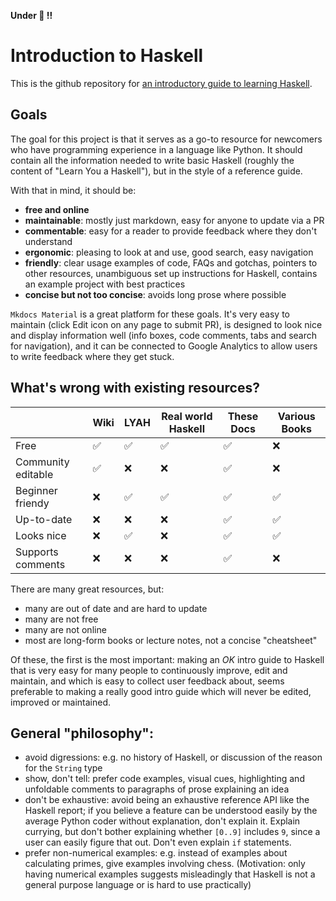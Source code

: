 **Under :construction: !!**

# Introduction to Haskell

This is the github repository for [an introductory guide to learning Haskell](https://haskell-docs.netlify.app/).

## Goals

The goal for this project is that it serves as a go-to resource for newcomers who have programming experience in a language like Python. It should contain all the information needed to write basic Haskell (roughly the content of "Learn You a Haskell"), but in the style of a reference guide.

With that in mind, it should be:

- **free and online**
- **maintainable**: mostly just markdown, easy for anyone to update via a PR
- **commentable**: easy for a reader to provide feedback where they don't understand
- **ergonomic**: pleasing to look at and use, good search, easy navigation
- **friendly**: clear usage examples of code, FAQs and gotchas, pointers to other resources, unambiguous set up instructions for Haskell, contains an example project with best practices
- **concise but not too concise**: avoids long prose where possible 

`Mkdocs Material` is a great platform for these goals. It's very easy to maintain (click Edit icon on any page to submit PR), is designed to look nice and display information well (info boxes, code comments, tabs and search for navigation), and it can be connected to Google Analytics to allow users to write feedback where they get stuck.

## What's wrong with existing resources?

|                     | Wiki | LYAH | Real world Haskell | These Docs | Various Books
| ----- | ----- | ----------------- | -------- | -------- | -- |
| Free   |     :white_check_mark:    | :white_check_mark: | :white_check_mark: | :white_check_mark: | :x:
| Community editable | :white_check_mark:  | :x: | :x: | :white_check_mark: | :x:
| Beginner friendy   | :x:   | :white_check_mark: | :white_check_mark: |  :white_check_mark: | :white_check_mark:
| Up-to-date   | :x:  | :x: | :x: | :white_check_mark: | :white_check_mark:
| Looks nice   | :x:    | :white_check_mark: | :x: | :white_check_mark: | :white_check_mark:
| Supports comments   | :x:        | :x: | :x: | :white_check_mark: | :x:


There are many great resources, but:

- many are out of date and are hard to update
- many are not free 
- many are not online
- most are long-form books or lecture notes, not a concise "cheatsheet"

Of these, the first is the most important: making an *OK* intro guide to Haskell that is very easy for many people to continuously improve, edit and maintain, and which is easy to collect user feedback about, seems preferable to making a really good intro guide which will never be edited, improved or maintained.


## General "philosophy":

- avoid digressions: e.g. no history of Haskell, or discussion of the reason for the `String` type 
- show, don't tell: prefer code examples, visual cues, highlighting and unfoldable comments to paragraphs of prose explaining an idea
- don't be exhaustive: avoid being an exhaustive reference API like the Haskell report; if you believe a feature can be understood easily by the average Python coder without explanation, don't explain it. Explain currying, but don't bother explaining whether `[0..9]` includes `9`, since a user can easily figure that out. Don't even explain `if` statements.
- prefer non-numerical examples: e.g. instead of examples about calculating primes, give examples involving chess. (Motivation: only having numerical examples suggests misleadingly that Haskell is not a general purpose language or is hard to use practically)
